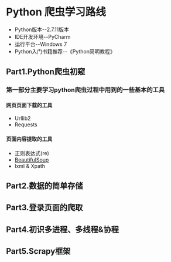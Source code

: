 # Python 爬虫学习路线
* Python版本--2.7.11版本
* IDE开发环境--PyCharm
* 运行平台--Windows 7
* Python入门书籍推荐--《Python简明教程》

## Part1.Python爬虫初窥
### 第一部分主要学习python爬虫过程中用到的一些基本的工具

#### 网页页面下载的工具
* Urllib2
* Requests

#### 页面内容提取的工具
* 正则表达式(re)
* [BeautifulSoup](http://beautifulsoup.readthedocs.io/zh_CN/latest/)
* lxml & Xpath

## Part2.数据的简单存储
## Part3.登录页面的爬取
## Part4.初识多进程、多线程&协程
## Part5.Scrapy框架

